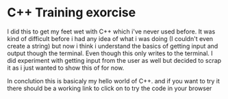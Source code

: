 # C++ Training exorcise #

I did this to get my feet wet with C++ which i've never used before. It was kind of difficult before i had any idea of what i was doing (I couldn't even create a string) but now i think i understand the basics of getting input and output though the terminal. Even though this only writes to the terminal. I did experiment with getting input from the user as well but decided to scrap it as i just wanted to show this of for now.

In conclution this is basicaly my hello world of C++. and if you want to try it there should be a working link to click on to try the code in your browser
